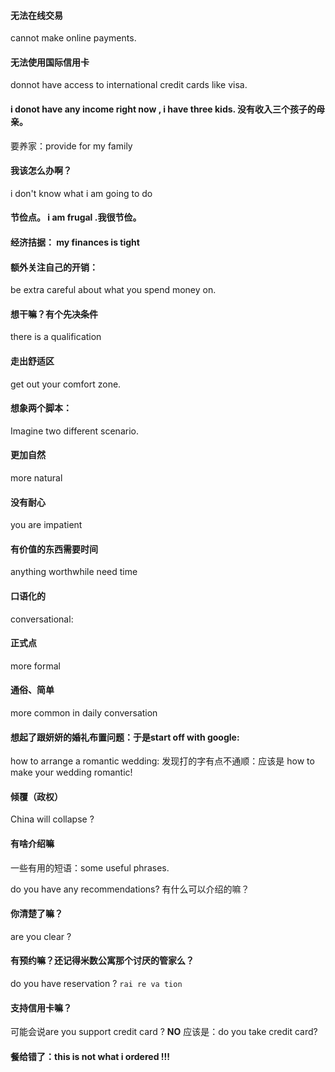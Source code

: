 #### 无法在线交易
cannot make online payments.
#### 无法使用国际信用卡
donnot have access to international credit cards like visa.
#### i donot have any income right now , i have three kids. 没有收入三个孩子的母亲。
要养家：provide for my family
#### 我该怎么办啊？
i don't know what i am going to do
#### 节俭点。 i am frugal .我很节俭。
#### 经济拮据： my finances is tight
#### 额外关注自己的开销： 
be extra careful about what you spend money on.

#### 想干嘛？有个先决条件
there is a qualification
#### 走出舒适区
get out your comfort zone.
#### 想象两个脚本：
Imagine two different scenario.
#### 更加自然 
more natural
#### 没有耐心
you are impatient
#### 有价值的东西需要时间
anything worthwhile need time
#### 口语化的
conversational:
#### 正式点
more formal  
#### 通俗、简单
more common in daily conversation
#### 想起了跟妍妍的婚礼布置问题：于是start off with google:
how to arrange a romantic wedding:
发现打的字有点不通顺：应该是 how to make your wedding romantic!
#### 倾覆（政权）
China will collapse ?
#### 有啥介绍嘛
一些有用的短语：some useful phrases.

do you have any recommendations? 有什么可以介绍的嘛？
#### 你清楚了嘛？
are you clear ? 
#### 有预约嘛？还记得米数公寓那个讨厌的管家么？
do you have reservation ? `rai re va tion`
#### 支持信用卡嘛？
可能会说are you support credit card ? **NO** 应该是：do you take credit card?
#### 餐给错了：this is not what i ordered !!!
